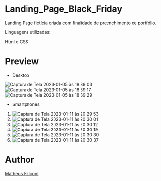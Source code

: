 # Landing_Page_Black_Friday

Landing Page fictícia criada com finalidade de preenchimento de portfólio.

Linguagens utilizadas:

Html e CSS

# Preview

- Desktop

![Captura de Tela 2023-01-05 às 18 39 03](https://user-images.githubusercontent.com/33550514/210885211-dc075765-3eb2-4899-9ff4-f73722ee73cf.png)
![Captura de Tela 2023-01-05 às 18 39 17](https://user-images.githubusercontent.com/33550514/210885228-defb3d0e-c00d-49e0-8093-66bcd4053eb2.png)
![Captura de Tela 2023-01-05 às 18 39 29](https://user-images.githubusercontent.com/33550514/210885241-85463dd3-1286-45c7-a6be-f8e1b83273f5.png)

- Smartphones

1. ![Captura de Tela 2023-01-11 às 20 29 53](https://user-images.githubusercontent.com/33550514/211940353-94b62869-08fc-4bf8-927a-3bb02c9595d7.png)
2. ![Captura de Tela 2023-01-11 às 20 30 01](https://user-images.githubusercontent.com/33550514/211940359-44c627a4-ceb3-4a21-99a6-9925b668c8c7.png)
3. ![Captura de Tela 2023-01-11 às 20 30 12](https://user-images.githubusercontent.com/33550514/211940361-45b49b31-c86f-4030-83c9-40df4ec87a42.png)
4. ![Captura de Tela 2023-01-11 às 20 30 19](https://user-images.githubusercontent.com/33550514/211940363-9b2cef9f-9b33-406d-acf5-ebf55d3996e8.png)
5. ![Captura de Tela 2023-01-11 às 20 30 30](https://user-images.githubusercontent.com/33550514/211940364-acdbba81-5268-4f79-8b0d-e98a4dd31993.png)
6. ![Captura de Tela 2023-01-11 às 20 30 37](https://user-images.githubusercontent.com/33550514/211940366-56ec6b7c-0672-435b-9673-aaf1d679ba0a.png)


# Author

<a href="https://github.com/matheuspfalconi">Matheus Falconi</a>
